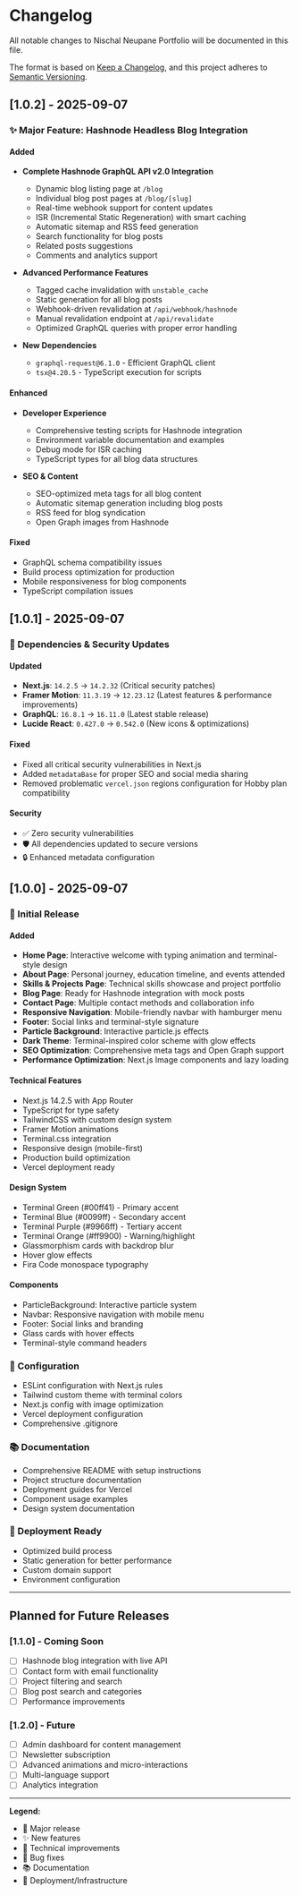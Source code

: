 # Changelog

All notable changes to Nischal Neupane Portfolio will be documented in this file.

The format is based on [Keep a Changelog](https://keepachangelog.com/en/1.0.0/),
and this project adheres to [Semantic Versioning](https://semver.org/spec/v2.0.0.html).

## [1.0.2] - 2025-09-07

### ✨ Major Feature: Hashnode Headless Blog Integration

#### Added
- **Complete Hashnode GraphQL API v2.0 Integration**
  - Dynamic blog listing page at `/blog`
  - Individual blog post pages at `/blog/[slug]`
  - Real-time webhook support for content updates
  - ISR (Incremental Static Regeneration) with smart caching
  - Automatic sitemap and RSS feed generation
  - Search functionality for blog posts
  - Related posts suggestions
  - Comments and analytics support

- **Advanced Performance Features**
  - Tagged cache invalidation with `unstable_cache`
  - Static generation for all blog posts
  - Webhook-driven revalidation at `/api/webhook/hashnode`
  - Manual revalidation endpoint at `/api/revalidate`
  - Optimized GraphQL queries with proper error handling

- **New Dependencies**
  - `graphql-request@6.1.0` - Efficient GraphQL client
  - `tsx@4.20.5` - TypeScript execution for scripts

#### Enhanced
- **Developer Experience**
  - Comprehensive testing scripts for Hashnode integration
  - Environment variable documentation and examples
  - Debug mode for ISR caching
  - TypeScript types for all blog data structures

- **SEO & Content**
  - SEO-optimized meta tags for all blog content
  - Automatic sitemap generation including blog posts
  - RSS feed for blog syndication
  - Open Graph images from Hashnode

#### Fixed
- GraphQL schema compatibility issues
- Build process optimization for production
- Mobile responsiveness for blog components
- TypeScript compilation issues

## [1.0.1] - 2025-09-07

### 🔧 Dependencies & Security Updates

#### Updated
- **Next.js**: `14.2.5` → `14.2.32` (Critical security patches)
- **Framer Motion**: `11.3.19` → `12.23.12` (Latest features & performance improvements)
- **GraphQL**: `16.8.1` → `16.11.0` (Latest stable release)
- **Lucide React**: `0.427.0` → `0.542.0` (New icons & optimizations)

#### Fixed
- Fixed all critical security vulnerabilities in Next.js
- Added `metadataBase` for proper SEO and social media sharing
- Removed problematic `vercel.json` regions configuration for Hobby plan compatibility

#### Security
- ✅ Zero security vulnerabilities
- 🛡️ All dependencies updated to secure versions
- 🔒 Enhanced metadata configuration

## [1.0.0] - 2025-09-07

### 🎉 Initial Release

#### Added
- **Home Page**: Interactive welcome with typing animation and terminal-style design
- **About Page**: Personal journey, education timeline, and events attended
- **Skills & Projects Page**: Technical skills showcase and project portfolio
- **Blog Page**: Ready for Hashnode integration with mock posts
- **Contact Page**: Multiple contact methods and collaboration info
- **Responsive Navigation**: Mobile-friendly navbar with hamburger menu
- **Footer**: Social links and terminal-style signature
- **Particle Background**: Interactive particle.js effects
- **Dark Theme**: Terminal-inspired color scheme with glow effects
- **SEO Optimization**: Comprehensive meta tags and Open Graph support
- **Performance Optimization**: Next.js Image components and lazy loading

#### Technical Features
- Next.js 14.2.5 with App Router
- TypeScript for type safety
- TailwindCSS with custom design system
- Framer Motion animations
- Terminal.css integration
- Responsive design (mobile-first)
- Production build optimization
- Vercel deployment ready

#### Design System
- Terminal Green (#00ff41) - Primary accent
- Terminal Blue (#0099ff) - Secondary accent
- Terminal Purple (#9966ff) - Tertiary accent
- Terminal Orange (#ff9900) - Warning/highlight
- Glassmorphism cards with backdrop blur
- Hover glow effects
- Fira Code monospace typography

#### Components
- ParticleBackground: Interactive particle system
- Navbar: Responsive navigation with mobile menu
- Footer: Social links and branding
- Glass cards with hover effects
- Terminal-style command headers

### 🔧 Configuration
- ESLint configuration with Next.js rules
- Tailwind custom theme with terminal colors
- Next.js config with image optimization
- Vercel deployment configuration
- Comprehensive .gitignore

### 📚 Documentation
- Comprehensive README with setup instructions
- Project structure documentation
- Deployment guides for Vercel
- Component usage examples
- Design system documentation

### 🚀 Deployment Ready
- Optimized build process
- Static generation for better performance
- Custom domain support
- Environment configuration

---

## Planned for Future Releases

### [1.1.0] - Coming Soon
- [ ] Hashnode blog integration with live API
- [ ] Contact form with email functionality
- [ ] Project filtering and search
- [ ] Blog post search and categories
- [ ] Performance improvements

### [1.2.0] - Future
- [ ] Admin dashboard for content management
- [ ] Newsletter subscription
- [ ] Advanced animations and micro-interactions
- [ ] Multi-language support
- [ ] Analytics integration

---

**Legend:**
- 🎉 Major release
- ✨ New features
- 🔧 Technical improvements
- 🐛 Bug fixes
- 📚 Documentation
- 🚀 Deployment/Infrastructure
